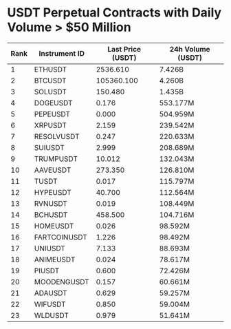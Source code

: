 # USDT Perpetual Contracts with Daily Volume > $50 Million

| Rank | Instrument ID | Last Price (USDT) | 24h Volume (USDT) |
|------|---------------|-------------------|-------------------|
| 1 | ETHUSDT | 2536.610 | 7.426B |
| 2 | BTCUSDT | 105360.100 | 4.260B |
| 3 | SOLUSDT | 150.480 | 1.435B |
| 4 | DOGEUSDT | 0.176 | 553.177M |
| 5 | PEPEUSDT | 0.000 | 504.959M |
| 6 | XRPUSDT | 2.159 | 239.542M |
| 7 | RESOLVUSDT | 0.247 | 220.633M |
| 8 | SUIUSDT | 2.999 | 208.689M |
| 9 | TRUMPUSDT | 10.012 | 132.043M |
| 10 | AAVEUSDT | 273.350 | 126.810M |
| 11 | TUSDT | 0.017 | 115.797M |
| 12 | HYPEUSDT | 40.700 | 112.564M |
| 13 | RVNUSDT | 0.019 | 108.449M |
| 14 | BCHUSDT | 458.500 | 104.716M |
| 15 | HOMEUSDT | 0.026 | 98.592M |
| 16 | FARTCOINUSDT | 1.226 | 98.492M |
| 17 | UNIUSDT | 7.133 | 88.693M |
| 18 | ANIMEUSDT | 0.024 | 78.617M |
| 19 | PIUSDT | 0.600 | 72.426M |
| 20 | MOODENGUSDT | 0.157 | 60.661M |
| 21 | ADAUSDT | 0.629 | 59.257M |
| 22 | WIFUSDT | 0.850 | 59.004M |
| 23 | WLDUSDT | 0.979 | 51.641M |
